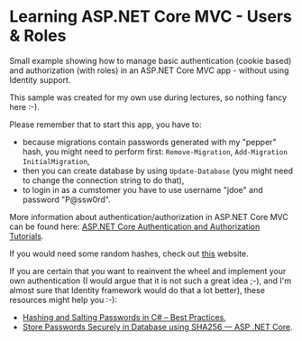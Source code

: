 # Learning ASP.NET Core MVC - Users & Roles

Small example showing how to manage basic authentication (cookie based) and authorization (with roles) in an ASP.NET Core MVC app - without using Identity support.

This sample was created for my own use during lectures, so nothing fancy here :-).

Please remember that to start this app, you have to:

- because migrations contain passwords generated with my "pepper" hash, you might need to perform first: `Remove-Migration`, `Add-Migration InitialMigration`,
- then you can create database by using `Update-Database` (you might need to change the connection string to do that),
- to login in as a cumstomer you have to use username "jdoe" and password "P@ssw0rd".

More information about authentication/authorization in ASP.NET Core MVC can be found here: [ASP.NET Core Authentication and Authorization Tutorials](https://youtube.com/playlist?list=PLOeFnOV9YBa4yaz-uIi5T4ZW3QQGHJQXi).

If you would need some random hashes, check out [this](https://onlinehashtools.com/generate-random-sha256-hash) website.

If you are certain that you want to reainvent the wheel and implement your own authentication (I would argue that it is not such a great idea ;-), and I'm almost sure that Identity framework would do that a lot better), these resources might help you :-):

- [Hashing and Salting Passwords in C# – Best Practices](https://code-maze.com/csharp-hashing-salting-passwords-best-practices/),
- [Store Passwords Securely in Database using SHA256 — ASP .NET Core](https://juldhais.net/secure-way-to-store-passwords-in-database-using-sha256-asp-net-core-898128d1c4ef).
